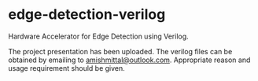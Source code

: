 # edge-detection-verilog
Hardware Accelerator for Edge Detection using Verilog.

The project presentation has been uploaded.
The verilog files can be obtained by emailing to amishmittal@outlook.com. Appropriate reason and usage requirement should be given.
